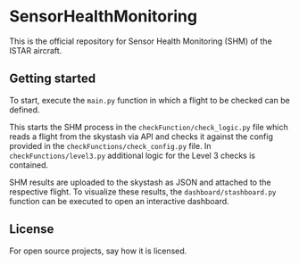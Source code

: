 # SensorHealthMonitoring
This is the official repository for Sensor Health Monitoring (SHM) of the ISTAR aircraft. 


## Getting started

To start, execute the ```main.py``` function in which a flight to be checked can be defined.

This starts the SHM process in the ```checkFunction/check_logic.py``` file which reads a flight from the skystash via API and checks it against the config provided in the ```checkFunctions/check_config.py``` file. In ```checkFunctions/level3.py``` additional logic for the Level 3 checks is contained. 

SHM results are uploaded to the skystash as JSON and attached to the respective flight. To visualize these results, the ```dashboard/stashboard.py``` function can be executed to open an interactive dashboard.


## License
For open source projects, say how it is licensed.

